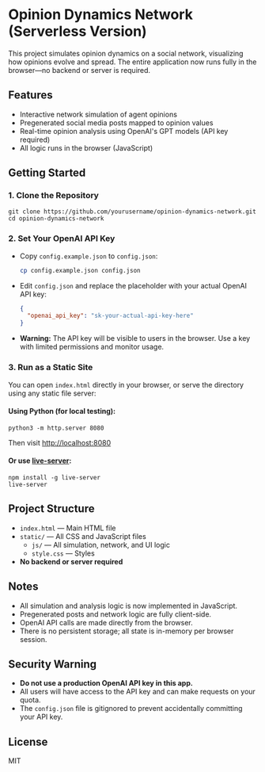 # Opinion Dynamics Network (Serverless Version)

This project simulates opinion dynamics on a social network, visualizing how opinions evolve and spread. The entire application now runs fully in the browser—no backend or server is required.

## Features
- Interactive network simulation of agent opinions
- Pregenerated social media posts mapped to opinion values
- Real-time opinion analysis using OpenAI's GPT models (API key required)
- All logic runs in the browser (JavaScript)

## Getting Started

### 1. Clone the Repository
```
git clone https://github.com/yourusername/opinion-dynamics-network.git
cd opinion-dynamics-network
```

### 2. Set Your OpenAI API Key
- Copy `config.example.json` to `config.json`:
  ```bash
  cp config.example.json config.json
  ```
- Edit `config.json` and replace the placeholder with your actual OpenAI API key:
  ```json
  {
    "openai_api_key": "sk-your-actual-api-key-here"
  }
  ```
- **Warning:** The API key will be visible to users in the browser. Use a key with limited permissions and monitor usage.

### 3. Run as a Static Site
You can open `index.html` directly in your browser, or serve the directory using any static file server:

#### Using Python (for local testing):
```
python3 -m http.server 8080
```
Then visit [http://localhost:8080](http://localhost:8080)

#### Or use [live-server](https://www.npmjs.com/package/live-server):
```
npm install -g live-server
live-server
```

## Project Structure
- `index.html` — Main HTML file
- `static/` — All CSS and JavaScript files
  - `js/` — All simulation, network, and UI logic
  - `style.css` — Styles
- **No backend or server required**

## Notes
- All simulation and analysis logic is now implemented in JavaScript.
- Pregenerated posts and network logic are fully client-side.
- OpenAI API calls are made directly from the browser.
- There is no persistent storage; all state is in-memory per browser session.

## Security Warning
- **Do not use a production OpenAI API key in this app.**
- All users will have access to the API key and can make requests on your quota.
- The `config.json` file is gitignored to prevent accidentally committing your API key.

## License
MIT